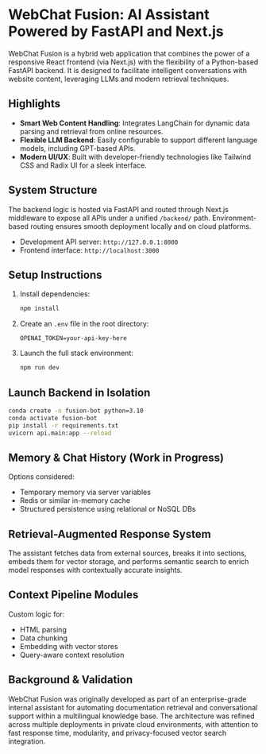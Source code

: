
# WebChat Fusion: AI Assistant Powered by FastAPI and Next.js

WebChat Fusion is a hybrid web application that combines the power of a responsive React frontend (via Next.js) with the flexibility of a Python-based FastAPI backend. It is designed to facilitate intelligent conversations with website content, leveraging LLMs and modern retrieval techniques.


## Highlights

- **Smart Web Content Handling**: Integrates LangChain for dynamic data parsing and retrieval from online resources.
- **Flexible LLM Backend**: Easily configurable to support different language models, including GPT-based APIs.
- **Modern UI/UX**: Built with developer-friendly technologies like Tailwind CSS and Radix UI for a sleek interface.

## System Structure

The backend logic is hosted via FastAPI and routed through Next.js middleware to expose all APIs under a unified `/backend/` path. Environment-based routing ensures smooth deployment locally and on cloud platforms.

- Development API server: `http://127.0.0.1:8000`
- Frontend interface: `http://localhost:3000`

## Setup Instructions

1. Install dependencies:
   ```bash
   npm install
   ```
2. Create an `.env` file in the root directory:
   ```env
   OPENAI_TOKEN=your-api-key-here
   ```
3. Launch the full stack environment:
   ```bash
   npm run dev
   ```

## Launch Backend in Isolation

```bash
conda create -n fusion-bot python=3.10
conda activate fusion-bot
pip install -r requirements.txt
uvicorn api.main:app --reload
```

## Memory & Chat History (Work in Progress)

Options considered:
- Temporary memory via server variables
- Redis or similar in-memory cache
- Structured persistence using relational or NoSQL DBs

## Retrieval-Augmented Response System

The assistant fetches data from external sources, breaks it into sections, embeds them for vector storage, and performs semantic search to enrich model responses with contextually accurate insights.

## Context Pipeline Modules

Custom logic for:
- HTML parsing
- Data chunking
- Embedding with vector stores
- Query-aware context resolution

## Background & Validation

WebChat Fusion was originally developed as part of an enterprise-grade internal assistant for automating documentation retrieval and conversational support within a multilingual knowledge base. The architecture was refined across multiple deployments in private cloud environments, with attention to fast response time, modularity, and privacy-focused vector search integration.
